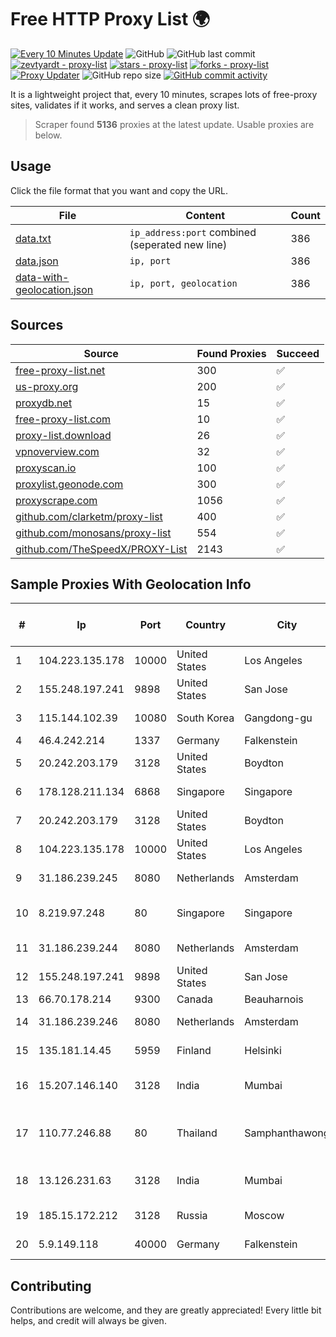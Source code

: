 
# Free HTTP Proxy List 🌍

[![Every 10 Minutes Update](https://github.com/mertguvencli/http-proxy-list/actions/workflows/main.yml/badge.svg?branch=main)](https://github.com/mertguvencli/http-proxy-list/actions/workflows/main.yml)
![GitHub](https://img.shields.io/github/license/mertguvencli/http-proxy-list)
![GitHub last commit](https://img.shields.io/github/last-commit/mertguvencli/http-proxy-list)
[![zevtyardt - proxy-list](https://img.shields.io/static/v1?label=zevtyardt&message=proxy-list&color=blue&logo=github)](https://github.com/zevtyardt/proxy-list "Go to GitHub repo")
[![stars - proxy-list](https://img.shields.io/github/stars/zevtyardt/proxy-list?style=social)](https://github.com/zevtyardt/proxy-list)
[![forks - proxy-list](https://img.shields.io/github/forks/zevtyardt/proxy-list?style=social)](https://github.com/zevtyardt/proxy-list)
[![Proxy Updater](https://github.com/zevtyardt/proxy-list/workflows/Proxy%20Updater/badge.svg)](https://github.com/zevtyardt/proxy-list/actions?query=workflow:"Proxy+Updater")
![GitHub repo size](https://img.shields.io/github/repo-size/zevtyardt/proxy-list)
[![GitHub commit activity](https://img.shields.io/github/commit-activity/m/zevtyardt/proxy-list?logo=commits)](https://github.com/zevtyardt/proxy-list/commits/main)

It is a lightweight project that, every 10 minutes, scrapes lots of free-proxy sites, validates if it works, and serves a clean proxy list.

> Scraper found **5136** proxies at the latest update. Usable proxies are below.

## Usage

Click the file format that you want and copy the URL.

|File|Content|Count|
|----|-------|-----|
|[data.txt](https://raw.githubusercontent.com/mertguvencli/http-proxy-list/main/proxy-list/data.txt)|`ip_address:port` combined (seperated new line)|386|
|[data.json](https://raw.githubusercontent.com/mertguvencli/http-proxy-list/main/proxy-list/data.json)|`ip, port`|386|
|[data-with-geolocation.json](https://raw.githubusercontent.com/mertguvencli/http-proxy-list/main/proxy-list/data-with-geolocation.json)|`ip, port, geolocation`|386|

## Sources

|Source|Found Proxies|Succeed|
|------|-------------|-------|
|[free-proxy-list.net](https://free-proxy-list.net)|300|✅|
|[us-proxy.org](https://www.us-proxy.org)|200|✅|
|[proxydb.net](http://proxydb.net)|15|✅|
|[free-proxy-list.com](https://free-proxy-list.com/?page=&port=&type%5B%5D=http&type%5B%5D=https&up_time=0&search=Search)|10|✅|
|[proxy-list.download](https://www.proxy-list.download/HTTP)|26|✅|
|[vpnoverview.com](https://vpnoverview.com/privacy/anonymous-browsing/free-proxy-servers)|32|✅|
|[proxyscan.io](https://www.proxyscan.io)|100|✅|
|[proxylist.geonode.com](https://proxylist.geonode.com/api/proxy-list?limit=300&page=1&sort_by=lastChecked&sort_type=desc&protocols=http,https)|300|✅|
|[proxyscrape.com](https://api.proxyscrape.com/v2/?request=displayproxies&protocol=http&timeout=10000&country=all&ssl=all&anonymity=all)|1056|✅|
|[github.com/clarketm/proxy-list](https://raw.githubusercontent.com/clarketm/proxy-list/master/proxy-list-raw.txt)|400|✅|
|[github.com/monosans/proxy-list](https://raw.githubusercontent.com/monosans/proxy-list/main/proxies/http.txt)|554|✅|
|[github.com/TheSpeedX/PROXY-List](https://raw.githubusercontent.com/TheSpeedX/PROXY-List/master/http.txt)|2143|✅|


## Sample Proxies With Geolocation Info

|#|Ip|Port|Country|City|Internet Service Provider|
|-|--|----|-------|----|-------------------------|
|1|104.223.135.178|10000|United States|Los Angeles|LayerHost|
|2|155.248.197.241|9898|United States|San Jose|Oracle Corporation|
|3|115.144.102.39|10080|South Korea|Gangdong-gu|Korea Telecom|
|4|46.4.242.214|1337|Germany|Falkenstein|Hetzner|
|5|20.242.203.179|3128|United States|Boydton|Microsoft Corporation|
|6|178.128.211.134|6868|Singapore|Singapore|DigitalOcean, LLC|
|7|20.242.203.179|3128|United States|Boydton|Microsoft Corporation|
|8|104.223.135.178|10000|United States|Los Angeles|LayerHost|
|9|31.186.239.245|8080|Netherlands|Amsterdam|NetSkope Inc|
|10|8.219.97.248|80|Singapore|Singapore|Alibaba (US) Technology Co., Ltd.|
|11|31.186.239.244|8080|Netherlands|Amsterdam|NetSkope Inc|
|12|155.248.197.241|9898|United States|San Jose|Oracle Corporation|
|13|66.70.178.214|9300|Canada|Beauharnois|OVH SAS|
|14|31.186.239.246|8080|Netherlands|Amsterdam|NetSkope Inc|
|15|135.181.14.45|5959|Finland|Helsinki|Hetzner Online GmbH|
|16|15.207.146.140|3128|India|Mumbai|Amazon Technologies Inc.|
|17|110.77.246.88|80|Thailand|Samphanthawong|CAT Telecom Public Company Limited|
|18|13.126.231.63|3128|India|Mumbai|Amazon Technologies Inc.|
|19|185.15.172.212|3128|Russia|Moscow|SafeData LLC|
|20|5.9.149.118|40000|Germany|Falkenstein|Hetzner Online GmbH|



## Contributing

Contributions are welcome, and they are greatly appreciated! Every
little bit helps, and credit will always be given.

